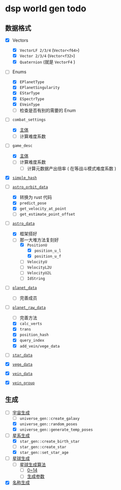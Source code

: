 # dsp world gen todo

## 数据格式

- [x] Vectors
  - [x] `VectorLF 2/3/4` (`Vector<f64>`)
  - [x] `Vector 2/3/4` (`Vector<f32>`)
  - [x] `Quaternion` (就是 `VectorF4` )

- [ ] Enums
  - [x] `EPlanetType`
  - [x] `EPlanetSingularity`
  - [x] `EStarType`
  - [x] `ESpectrType`
  - [x] `EVeinType`
  - [ ] 检查是否有别的需要的 Enum

- [ ] `combat_settings`
  - [x] [主体](src/data_struct/combat_setting.rs)
  - [ ] 计算难度系数

- [ ] `game_desc`
  - [x] [主体](src/data_struct/game_desc.rs)
  - [ ] 计算难度系数
    - [ ] 计算元数据产出倍率 ( 在等战斗模式难度系数 )

- [x] [`simple_hash`](src/data_struct/simple_hash.rs)

- [ ] [`astro_orbit_data`](src/data_struct/astro_orbit_data.rs)
  - [x] 转换为 rust 代码
  - [x] `predict_pose`
  - [x] `get_velocity_at_point`
  - [ ] `get_estimate_point_offset`

- [ ] [`astro_data`](src/data_struct/astro_data.rs)
  - [x] 框架搭好
  - [ ] 那一大堆方法复刻好
    - [x] `PositionU`
      - [x] `position_u_l`
      - [x] `position_u_f`
    - [ ] `VelocityU`
    - [ ] `VelocityL2U`
    - [ ] `VelocityU2L`
    - [ ] `IdString`

- [ ] [`planet_data`](src/data_struct/planet_data.rs)
  - [ ] 完善成员

- [ ] [`planet_raw_data`](src/data_struct/planet_raw_data.rs)
  - [ ] 完善方法
  - [x] `calc_verts`
  - [x] `trans`
  - [x] `position_hash`
  - [x] `query_index`
  - [x] `add_vein/vege_data`

- [ ] [`star_data`](src/data_struct/star_data.rs)

- [x] [`vege_data`](src/data_struct/vega_data.rs)

- [x] [`vein_data`](src/data_struct/vein_data.rs)

- [x] [`vein_group`](src/data_struct/vein_group.rs)

## 生成

- [ ] [宇宙生成](src/gen/universe_gen.rs)
  - [ ] `universe_gen::create_galaxy`
  - [x] `universe_gen::random_poses`
  - [x] `universe_gen::generate_temp_poses`

- [ ] [星系生成](src/gen/star_gen.rs)
  - [x] `star_gen::create_birth_star`
  - [ ] `star_gen::create_star`
  - [x] `star_gen::set_star_age`

- [ ] [星球生成](src/gen/planet_gen.rs)
  - [ ] [星球生成算法](src/gen/planet_algorithm.rs)
    - [ ] [0~14](src/gen/planet_algorithm)
    - [ ] [生成参数](src/gen/planet_algorithm)

- [x] [名称生成](src/gen/name_gen.rs)
